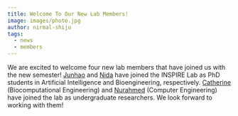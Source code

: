 ```yaml
---
title: Welcome To Our New Lab Members!
image: images/photo.jpg
author: nirmal-shiju
tags:
  - news
  - members
---
```

We are excited to welcome four new lab members that have joined us with the new semester! [Junhao](/members/junhao-zhao) and [Nida](/members/nida-shah) have joined the INSPIRE Lab as PhD students in Artificial Intelligence and Bioengineering, respectively. [Catherine](/members/catherine-smith) (Biocomputational Engineering) and [Nurahmed](/members/nurahmed-multezem) (Computer Engineering) have joined the lab as undergraduate researchers. We look forward to working with them!